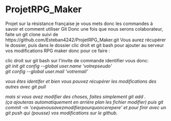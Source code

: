 # ProjetRPG_Maker
<p>Projet sur la résistance française
je vous mets donc les commandes à savoir et comment utiliser Git
Donc une fois que nous serons colaborateur, faite un git clone suivi de https://github.com/Esteban4242/ProjetRPG_Maker.git
Vous aurez récupérer le dossier, puis dans le dossier clic droit et git bash pour ajouter au serveur vos modifications RPG maker
donc pour ce faire :</p>
clic droit sur git bash
sur l'invite de commande identifier vous donc:
</br><em>git init</em>
</br<em><em>git config --global user.name 'votrepseudo'</em>
</br><em><em><em>git config --global user.mail 'votremail'</em>
</br>
<p>vous êtes identifer et bien vous pouvez récupérer les modifications des autres avec  
<em>git pull</em></p>

mais si vous avez modifier des choses, faites simplement <em>git add .</em> 
</br>(ça ajouteras automatiquement en arrière plan les fichier modifier)
puis <em>git commit -m 'cequevousavezmodifierpourquoncerepere'</em>
et pour finir avec un <em>git push</em> qui (pousse) vos modifications sur le github.



